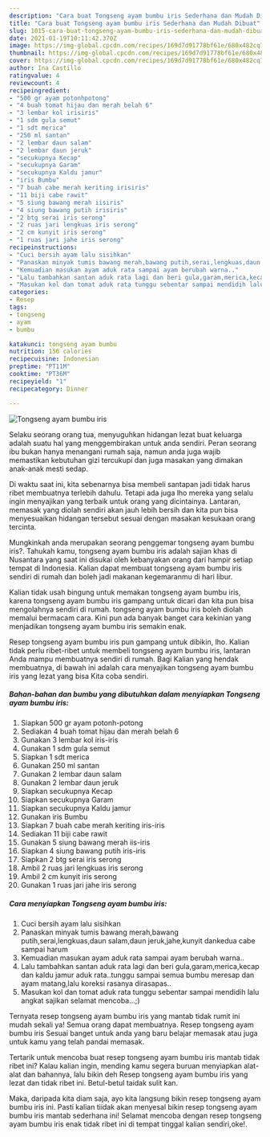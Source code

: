 ```yaml
---
description: "Cara buat Tongseng ayam bumbu iris Sederhana dan Mudah Dibuat"
title: "Cara buat Tongseng ayam bumbu iris Sederhana dan Mudah Dibuat"
slug: 1015-cara-buat-tongseng-ayam-bumbu-iris-sederhana-dan-mudah-dibuat
date: 2021-01-19T10:11:42.370Z
image: https://img-global.cpcdn.com/recipes/169d7d91778bf61e/680x482cq70/tongseng-ayam-bumbu-iris-foto-resep-utama.jpg
thumbnail: https://img-global.cpcdn.com/recipes/169d7d91778bf61e/680x482cq70/tongseng-ayam-bumbu-iris-foto-resep-utama.jpg
cover: https://img-global.cpcdn.com/recipes/169d7d91778bf61e/680x482cq70/tongseng-ayam-bumbu-iris-foto-resep-utama.jpg
author: Ina Castillo
ratingvalue: 4
reviewcount: 4
recipeingredient:
- "500 gr ayam potonhpotong"
- "4 buah tomat hijau dan merah belah 6"
- "3 lembar kol irisiris"
- "1 sdm gula semut"
- "1 sdt merica"
- "250 ml santan"
- "2 lembar daun salam"
- "2 lembar daun jeruk"
- "secukupnya Kecap"
- "secukupnya Garam"
- "secukupnya Kaldu jamur"
- "iris Bumbu"
- "7 buah cabe merah keriting irisiris"
- "11 biji cabe rawit"
- "5 siung bawang merah iisiris"
- "4 siung bawang putih irisiris"
- "2 btg serai iris serong"
- "2 ruas jari lengkuas iris serong"
- "2 cm kunyit iris serong"
- "1 ruas jari jahe iris serong"
recipeinstructions:
- "Cuci bersih ayam lalu sisihkan"
- "Panaskan minyak tumis bawang merah,bawang putih,serai,lengkuas,daun salam,daun jeruk,jahe,kunyit dankedua cabe sampai harum"
- "Kemuadian masukan ayam aduk rata sampai ayam berubah warna.."
- "Lalu tambahkan santan aduk rata lagi dan beri gula,garam,merica,kecap dan kaldu jamur aduk rata..tunggu sampai semua bumbu meresap dan ayam matang,lalu koreksi rasanya dirasapas.."
- "Masukan kol dan tomat aduk rata tunggu sebentar sampai mendidih lalu angkat sajikan selamat mencoba...;)"
categories:
- Resep
tags:
- tongseng
- ayam
- bumbu

katakunci: tongseng ayam bumbu 
nutrition: 156 calories
recipecuisine: Indonesian
preptime: "PT11M"
cooktime: "PT36M"
recipeyield: "1"
recipecategory: Dinner

---
```



![Tongseng ayam bumbu iris](https://img-global.cpcdn.com/recipes/169d7d91778bf61e/680x482cq70/tongseng-ayam-bumbu-iris-foto-resep-utama.jpg)

Selaku seorang orang tua, menyuguhkan hidangan lezat buat keluarga adalah suatu hal yang menggembirakan untuk anda sendiri. Peran seorang ibu bukan hanya menangani rumah saja, namun anda juga wajib memastikan kebutuhan gizi tercukupi dan juga masakan yang dimakan anak-anak mesti sedap.

Di waktu  saat ini, kita sebenarnya bisa membeli santapan jadi tidak harus ribet membuatnya terlebih dahulu. Tetapi ada juga lho mereka yang selalu ingin menyajikan yang terbaik untuk orang yang dicintainya. Lantaran, memasak yang diolah sendiri akan jauh lebih bersih dan kita pun bisa menyesuaikan hidangan tersebut sesuai dengan masakan kesukaan orang tercinta. 



Mungkinkah anda merupakan seorang penggemar tongseng ayam bumbu iris?. Tahukah kamu, tongseng ayam bumbu iris adalah sajian khas di Nusantara yang saat ini disukai oleh kebanyakan orang dari hampir setiap tempat di Indonesia. Kalian dapat membuat tongseng ayam bumbu iris sendiri di rumah dan boleh jadi makanan kegemaranmu di hari libur.

Kalian tidak usah bingung untuk memakan tongseng ayam bumbu iris, karena tongseng ayam bumbu iris gampang untuk dicari dan kita pun bisa mengolahnya sendiri di rumah. tongseng ayam bumbu iris boleh diolah memalui bermacam cara. Kini pun ada banyak banget cara kekinian yang menjadikan tongseng ayam bumbu iris semakin enak.

Resep tongseng ayam bumbu iris pun gampang untuk dibikin, lho. Kalian tidak perlu ribet-ribet untuk membeli tongseng ayam bumbu iris, lantaran Anda mampu membuatnya sendiri di rumah. Bagi Kalian yang hendak membuatnya, di bawah ini adalah cara menyajikan tongseng ayam bumbu iris yang lezat yang bisa Kita coba sendiri.

<!--inarticleads1-->

##### Bahan-bahan dan bumbu yang dibutuhkan dalam menyiapkan Tongseng ayam bumbu iris:

1. Siapkan 500 gr ayam potonh-potong
1. Sediakan 4 buah tomat hijau dan merah belah 6
1. Gunakan 3 lembar kol iris-iris
1. Gunakan 1 sdm gula semut
1. Siapkan 1 sdt merica
1. Gunakan 250 ml santan
1. Gunakan 2 lembar daun salam
1. Gunakan 2 lembar daun jeruk
1. Siapkan secukupnya Kecap
1. Siapkan secukupnya Garam
1. Siapkan secukupnya Kaldu jamur
1. Gunakan iris Bumbu
1. Siapkan 7 buah cabe merah keriting iris-iris
1. Sediakan 11 biji cabe rawit
1. Gunakan 5 siung bawang merah iis-iris
1. Siapkan 4 siung bawang putih iris-iris
1. Siapkan 2 btg serai iris serong
1. Ambil 2 ruas jari lengkuas iris serong
1. Ambil 2 cm kunyit iris serong
1. Gunakan 1 ruas jari jahe iris serong




<!--inarticleads2-->

##### Cara menyiapkan Tongseng ayam bumbu iris:

1. Cuci bersih ayam lalu sisihkan
1. Panaskan minyak tumis bawang merah,bawang putih,serai,lengkuas,daun salam,daun jeruk,jahe,kunyit dankedua cabe sampai harum
1. Kemuadian masukan ayam aduk rata sampai ayam berubah warna..
1. Lalu tambahkan santan aduk rata lagi dan beri gula,garam,merica,kecap dan kaldu jamur aduk rata..tunggu sampai semua bumbu meresap dan ayam matang,lalu koreksi rasanya dirasapas..
1. Masukan kol dan tomat aduk rata tunggu sebentar sampai mendidih lalu angkat sajikan selamat mencoba...;)




Ternyata resep tongseng ayam bumbu iris yang mantab tidak rumit ini mudah sekali ya! Semua orang dapat membuatnya. Resep tongseng ayam bumbu iris Sesuai banget untuk anda yang baru belajar memasak atau juga untuk kamu yang telah pandai memasak.

Tertarik untuk mencoba buat resep tongseng ayam bumbu iris mantab tidak ribet ini? Kalau kalian ingin, mending kamu segera buruan menyiapkan alat-alat dan bahannya, lalu bikin deh Resep tongseng ayam bumbu iris yang lezat dan tidak ribet ini. Betul-betul taidak sulit kan. 

Maka, daripada kita diam saja, ayo kita langsung bikin resep tongseng ayam bumbu iris ini. Pasti kalian tiidak akan menyesal bikin resep tongseng ayam bumbu iris mantab sederhana ini! Selamat mencoba dengan resep tongseng ayam bumbu iris enak tidak ribet ini di tempat tinggal kalian sendiri,oke!.

